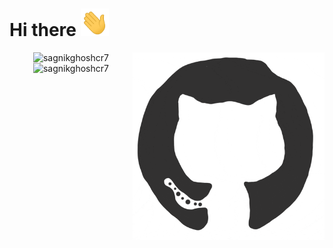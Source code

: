<h1>Hi there <img src="https://github.com/sagnikghoshcr7/images/blob/master/Profile%20Readme/Hi.gif" width="45px"></h1>

<img align="right" alt="GIF" height="300px" src="https://github.com/sagnikghoshcr7/images/blob/master/Profile%20Readme/Git.gif"/>


<p align="center">
<img  src="https://github-readme-stats.vercel.app/api?username=sagnikghoshcr7&show_icons=true&count_private=true&&include_all_commits =true&theme=onedark" alt="sagnikghoshcr7" />
<img  height="195" src="https://github-readme-stats.vercel.app/api/top-langs/?username=sagnikghoshcr7&hide=css&theme=nord" alt="sagnikghoshcr7" />
</p>
